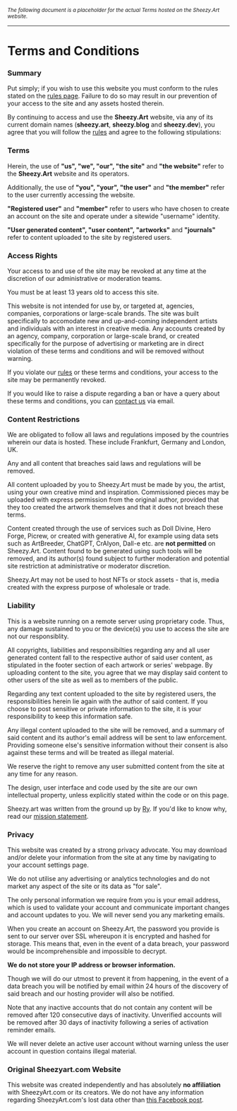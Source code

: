 *<sub>The following document is a placeholder for the actual Terms hosted on the Sheezy.Art website.</sub>*

---

# Terms and Conditions

### Summary

Put simply; if you wish to use this website you must conform to the rules stated on the [rules page](https://sheezy.art/page/rules). Failure to do so may result in our prevention of your access to the site and any assets hosted therein.

By continuing to access and use the **Sheezy.Art** website, via any of its current domain names (**sheezy.art**, **sheezy.blog** and **sheezy.dev**), you agree that you will follow the [rules](https://sheezy.art/page/rules) and agree to the following stipulations:

### Terms

Herein, the use of **"us", "we", "our", "the site"** and **"the website"** refer to the **Sheezy.Art** website and its operators.

Additionally, the use of **"you", "your", "the user"** and **"the member"** refer to the user currently accessing the website.

**"Registered user"** and **"member"** refer to users who have chosen to create an account on the site and operate under a sitewide "username" identity.

**"User generated content", "user content", "artworks"** and **"journals"** refer to content uploaded to the site by registered users.

### Access Rights

Your access to and use of the site may be revoked at any time at the discretion of our administrative or moderation teams.

You must be at least 13 years old to access this site.

This website is not intended for use by, or targeted at, agencies, companies, corporations or large-scale brands. The site was built specifically to accomodate new and up-and-coming independent artists and individuals with an interest in creative media. Any accounts created by an agency, company, corporation or large-scale brand, or created specifically for the purpose of advertising or marketing are in direct violation of these terms and conditions and will be removed without warning.

If you violate our [rules](https://sheezy.art/page/rules) or these terms and conditions, your access to the site may be permanently revoked.

If you would like to raise a dispute regarding a ban or have a query about these terms and conditions, you can [contact us](mailto:contact@sheezy.art) via email.

### Content Restrictions

We are obligated to follow all laws and regulations imposed by the countries wherein our data is hosted. These include Frankfurt, Germany and London, UK.

Any and all content that breaches said laws and regulations will be removed.

All content uploaded by you to Sheezy.Art must be made by you, the artist, using your own creative mind and inspiration. Commissioned pieces may be uploaded with express permission from the original author, provided that they too created the artwork themselves and that it does not breach these terms.

Content created through the use of services such as Doll Divine, Hero Forge, Picrew, or created with generative AI, for example using data sets such as ArtBreeder, ChatGPT, CrAIyon, Dall-e etc. are **not permitted** on Sheezy.Art. Content found to be generated using such tools will be removed, and its author(s) found subject to further moderation and potential site restriction at administrative or moderator discretion.

Sheezy.Art may not be used to host NFTs or stock assets - that is, media created with the express purpose of wholesale or trade.

### Liability

This is a website running on a remote server using proprietary code. Thus, any damage sustained to you or the device(s) you use to access the site are not our responsiblity.

All copyrights, liabilities and responsibilties regarding any and all user generated content fall to the respective author of said user content, as stipulated in the footer section of each artwork or series' webpage. By uploading content to the site, you agree that we may display said content to other users of the site as well as to members of the public.

Regarding any text content uploaded to the site by registered users, the responsibilities herein lie again with the author of said content. If you choose to post sensitive or private information to the site, it is your responsibility to keep this information safe.

Any illegal content uploaded to the site will be removed, and a summary of said content and its author's email address will be sent to law enforcement. Providing someone else's sensitive information without their consent is also against these terms and will be treated as illegal material.

We reserve the right to remove any user submitted content from the site at any time for any reason.

The design, user interface and code used by the site are our own intellectual property, unless explicitly stated within the code or on this page.

Sheezy.art was written from the ground up by [Ry](https://sheezy.art/ry). If you'd like to know why, read our [mission statement](https://sheezy.art/page/about).

### Privacy

This website was created by a strong privacy advocate. You may download and/or delete your information from the site at any time by navigating to your account settings page.

We do not utilise any advertising or analytics technologies and do not market any aspect of the site or its data as "for sale".

The only personal information we require from you is your email address, which is used to validate your account and communicate important changes and account updates to you. We will never send you any marketing emails.

When you create an account on Sheezy.Art, the password you provide is sent to our server over SSL whereupon it is encrypted and hashed for storage. This means that, even in the event of a data breach, your password would be incomprehensible and impossible to decrypt.

**We do not store your IP address or browser information.**

Though we will do our utmost to prevent it from happening, in the event of a data breach you will be notified by email within 24 hours of the discovery of said breach and our hosting provider will also be notified.

Note that any inactive accounts that do not contain any content will be removed after 120 consecutive days of inactivity. Unverified accounts will be removed after 30 days of inactivity following a series of activation reminder emails.

We will never delete an active user account without warning unless the user account in question contains illegal material.

### Original Sheezyart.com Website

This website was created independently and has absolutely **no affiliation** with SheezyArt.com or its creators. We do not have any information regarding SheezyArt.com's lost data other than [this Facebook post](https://www.facebook.com/sheezyart/posts/702575763176253).
